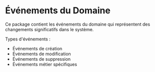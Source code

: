 # Événements du Domaine

Ce package contient les événements du domaine qui représentent des changements significatifs dans le système.

Types d'événements :
- Événements de création
- Événements de modification
- Événements de suppression
- Événements métier spécifiques 